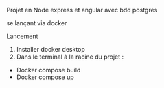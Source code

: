 Projet en Node express et angular avec bdd postgres

se lançant via docker

Lancement
1. Installer docker desktop
2. Dans le terminal à la racine du projet : 
- Docker compose build
- Docker compose up
